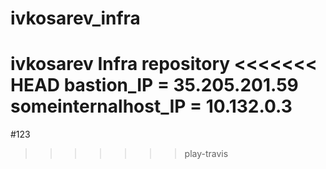 # ivkosarev_infra
ivkosarev Infra repository
<<<<<<< HEAD
bastion_IP = 35.205.201.59
someinternalhost_IP = 10.132.0.3
=======
#123
>>>>>>> play-travis
